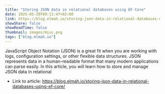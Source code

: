 ```yaml
---
title: "Storing JSON data in relational databases using EF Core"
date: 2025-05-20T09:11:47+02:00
link: https://blog.elmah.io/storing-json-data-in-relational-databases-using-ef-core/
showShare: false
showReadTime: false
thumbnail: images/misc.png
tags: ["blog.elmah.io"]
---
```

JavaScript Object Notation (JSON) is a great fit when you are working with logs, configuration settings, or other flexible data structures. JSON represents data in a human-readable format that many modern applications can parse easily. In this article, you will learn how to store and manage JSON data in relational

- Link to article: https://blog.elmah.io/storing-json-data-in-relational-databases-using-ef-core/